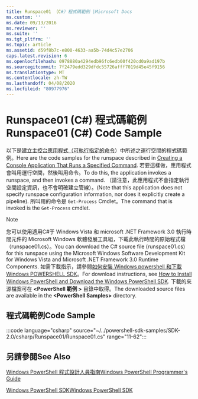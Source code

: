```yaml
---
title: Runspace01 （C#）程式碼範例 |Microsoft Docs
ms.custom: ''
ms.date: 09/13/2016
ms.reviewer: ''
ms.suite: ''
ms.tgt_pltfrm: ''
ms.topic: article
ms.assetid: d59f8b7c-e800-4633-aa5b-74d4c57e2706
caps.latest.revision: 6
ms.openlocfilehash: 0978880a4294edb96fc6edb00f420cd0a9ad197b
ms.sourcegitcommit: 7f2479edd329dfdc55726afff7019d45e45f9156
ms.translationtype: MT
ms.contentlocale: zh-TW
ms.lasthandoff: 04/08/2020
ms.locfileid: "80977976"
---
```

# <a name="runspace01-c-code-sample"></a><span data-ttu-id="03037-102">Runspace01 (C#) 程式碼範例</span><span class="sxs-lookup"><span data-stu-id="03037-102">Runspace01 (C#) Code Sample</span></span>

<span data-ttu-id="03037-103">以下是[建立主控台應用程式（可執行指定的命令](/dotnet/csharp/programming-guide/inside-a-program/hello-world-your-first-program)）中所述之運行空間的程式碼範例。</span><span class="sxs-lookup"><span data-stu-id="03037-103">Here are the code samples for the runspace described in [Creating a Console Application That Runs a Specified Command](/dotnet/csharp/programming-guide/inside-a-program/hello-world-your-first-program).</span></span>
<span data-ttu-id="03037-104">若要這樣做，應用程式會叫用運行空間，然後叫用命令。</span><span class="sxs-lookup"><span data-stu-id="03037-104">To do this, the application invokes a runspace, and then invokes a command.</span></span> <span data-ttu-id="03037-105">（請注意，此應用程式不會指定執行空間設定資訊，也不會明確建立管線）。</span><span class="sxs-lookup"><span data-stu-id="03037-105">(Note that this application does not specify runspace configuration information, nor does it explicitly create a pipeline).</span></span> <span data-ttu-id="03037-106">所叫用的命令是 `Get-Process` Cmdlet。</span><span class="sxs-lookup"><span data-stu-id="03037-106">The command that is invoked is the `Get-Process` cmdlet.</span></span>

> [!NOTE]
> <span data-ttu-id="03037-107">您可以使用適用C#于 Windows Vista 和 microsoft .NET Framework 3.0 執行時間元件的 Microsoft Windows 軟體發展工具組，下載此執行時間的原始程式檔（runspace01.cs）。</span><span class="sxs-lookup"><span data-stu-id="03037-107">You can download the C# source file (runspace01.cs) for this runspace using the Microsoft Windows Software Development Kit for Windows Vista and Microsoft .NET Framework 3.0 Runtime Components.</span></span>
> <span data-ttu-id="03037-108">如需下載指示，請參閱[如何安裝 Windows powershell 和下載 Windows POWERSHELL SDK](/powershell/scripting/developer/installing-the-windows-powershell-sdk)。</span><span class="sxs-lookup"><span data-stu-id="03037-108">For download instructions, see [How to Install Windows PowerShell and Download the Windows PowerShell SDK](/powershell/scripting/developer/installing-the-windows-powershell-sdk).</span></span>
> <span data-ttu-id="03037-109">下載的來源檔案可在 **\<PowerShell 範例 >** 目錄中取得。</span><span class="sxs-lookup"><span data-stu-id="03037-109">The downloaded source files are available in the **\<PowerShell Samples>** directory.</span></span>

## <a name="code-sample"></a><span data-ttu-id="03037-110">程式碼範例</span><span class="sxs-lookup"><span data-stu-id="03037-110">Code Sample</span></span>

:::code language="csharp" source="~/../powershell-sdk-samples/SDK-2.0/csharp/Runspace01/Runspace01.cs" range="11-62":::

## <a name="see-also"></a><span data-ttu-id="03037-111">另請參閱</span><span class="sxs-lookup"><span data-stu-id="03037-111">See Also</span></span>

[<span data-ttu-id="03037-112">Windows PowerShell 程式設計人員指南</span><span class="sxs-lookup"><span data-stu-id="03037-112">Windows PowerShell Programmer's Guide</span></span>](./windows-powershell-programmer-s-guide.md)

[<span data-ttu-id="03037-113">Windows PowerShell SDK</span><span class="sxs-lookup"><span data-stu-id="03037-113">Windows PowerShell SDK</span></span>](../windows-powershell-reference.md)
